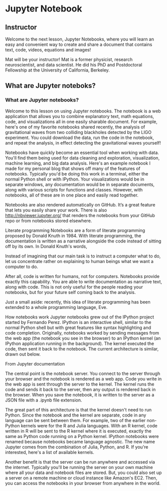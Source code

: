 # Jupyter Notebook

## Instructor

Welcome to the next lesson, Jupyter Notebooks, where you will learn an easy and convenient way to create and share a document that contains text, code, videos, equations and images!

Mat will be your instructor! Mat is a former physicist, research neuroscientist, and data scientist. He did his PhD and Postdoctoral Fellowship at the University of California, Berkeley.


## What are Jupyter noteboks?

### What are Jupyter notebooks?
Welcome to this lesson on using Jupyter notebooks. The notebook is a web application that allows you to combine explanatory text, math equations, code, and visualizations all in one easily sharable document. For example, here's one of my favorite notebooks shared recently, the analysis of gravitational waves from two colliding blackholes detected by the LIGO experiment. You could download the data, run the code in the notebook, and repeat the analysis, in effect detecting the gravitational waves yourself!

Notebooks have quickly become an essential tool when working with data. You'll find them being used for data cleaning and exploration, visualization, machine learning, and big data analysis. Here's an example notebook I made for my personal blog that shows off many of the features of notebooks. Typically you'd be doing this work in a terminal, either the normal Python shell or with IPython. Your visualizations would be in separate windows, any documentation would be in separate documents, along with various scripts for functions and classes. However, with notebooks, all of these are in one place and easily read together.

Notebooks are also rendered automatically on GitHub. It’s a great feature that lets you easily share your work. There is also http://nbviewer.jupyter.org/ that renders the notebooks from your GitHub repo or from notebooks stored elsewhere.

Literate programming
Notebooks are a form of literate programming proposed by Donald Knuth in 1984. With literate programming, the documentation is written as a narrative alongside the code instead of sitting off by its own. In Donald Knuth's words,

Instead of imagining that our main task is to instruct a computer what to do, let us concentrate rather on explaining to human beings what we want a computer to do.

After all, code is written for humans, not for computers. Notebooks provide exactly this capability. You are able to write documentation as narrative text, along with code. This is not only useful for the people reading your notebooks, but for your future self coming back to the analysis.

Just a small aside: recently, this idea of literate programming has been extended to a whole programming language, Eve.

How notebooks work
Jupyter notebooks grew out of the IPython project started by Fernando Perez. IPython is an interactive shell, similar to the normal Python shell but with great features like syntax highlighting and code completion. Originally, notebooks worked by sending messages from the web app (the notebook you see in the browser) to an IPython kernel (an IPython application running in the background). The kernel executed the code, then sent it back to the notebook. The current architecture is similar, drawn out below.


From Jupyter documentation

The central point is the notebook server. You connect to the server through your browser and the notebook is rendered as a web app. Code you write in the web app is sent through the server to the kernel. The kernel runs the code and sends it back to the server, then any output is rendered back in the browser. When you save the notebook, it is written to the server as a JSON file with a .ipynb file extension.

The great part of this architecture is that the kernel doesn't need to run Python. Since the notebook and the kernel are separate, code in any language can be sent between them. For example, two of the earlier non-Python kernels were for the R and Julia languages. With an R kernel, code written in R will be sent to the R kernel where it is executed, exactly the same as Python code running on a Python kernel. IPython notebooks were renamed because notebooks became language agnostic. The new name Jupyter comes from the combination of Julia, Python, and R. If you're interested, here's a list of available kernels.

Another benefit is that the server can be run anywhere and accessed via the internet. Typically you'll be running the server on your own machine where all your data and notebook files are stored. But, you could also set up a server on a remote machine or cloud instance like Amazon's EC2. Then, you can access the notebooks in your browser from anywhere in the world.











